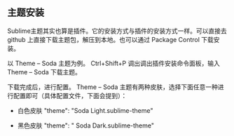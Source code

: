 ## 主题安装

Sublime主题其实也算是插件。它的安装方式与插件的安装方式一样。可以直接去 github 上直接下载主题包，解压到本地。也可以通过 Package Control 下载安装。

以 Theme – Soda 主题为例。 Ctrl+Shift+P 调出调出插件安装命令面板，输入 Theme – Soda 下载主题。

下载完成后，进行配置。 Theme – Soda 主题有两种皮肤，选择下面任意一种进行配置即可（具体配置文件，下面会提到）：

* 白色皮肤 "theme": "Soda Light.sublime-theme"

* 黑色皮肤 "theme": " Soda Dark.sublime-theme"


